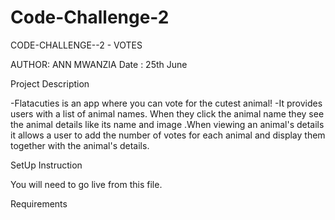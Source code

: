 # Code-Challenge-2
CODE-CHALLENGE--2 - VOTES

AUTHOR: ANN MWANZIA Date : 25th June

Project Description

-Flatacuties is an app where you can vote for the cutest animal! -It provides users with a list of animal names. When they click the animal name they see the animal details like its name and image .When viewing an animal's details it allows a user to add the number of votes for each animal and display them together with the animal's details.

SetUp Instruction

You will need to go live from this file.

Requirements